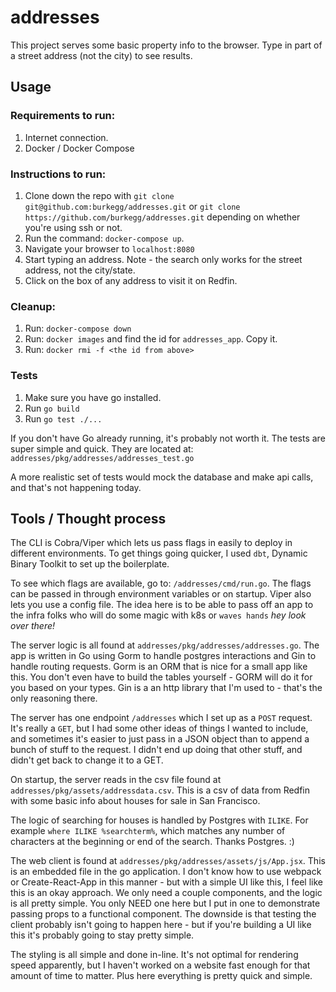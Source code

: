 # addresses

This project serves some basic property info to the browser.  Type in part of
a street address (not the city) to see results.


## Usage

### Requirements to run:
1. Internet connection.
1. Docker / Docker Compose

### Instructions to run:
1.  Clone down the repo with `git clone git@github.com:burkegg/addresses.git` or `git clone https://github.com/burkegg/addresses.git`
depending on whether you're using ssh or not.
1.  Run the command: `docker-compose up`.
1.  Navigate your browser to `localhost:8080`
1.  Start typing an address.  Note - the search only works for the street address, not the city/state.
1.  Click on the box of any address to visit it on Redfin.

### Cleanup:
1. Run:  `docker-compose down`
1. Run:  `docker images` and find the id for `addresses_app`.  Copy it.
1. Run:  `docker rmi -f <the id from above>`

### Tests
1. Make sure you have go installed.
1. Run `go build`
1. Run `go test ./...`

If you don't have Go already running, it's probably not worth it.  The tests are super simple and quick.  They are located at:
`addresses/pkg/addresses/addresses_test.go`

A more realistic set of tests would mock the database and make api calls, and that's not happening today.

## Tools / Thought process

The CLI is Cobra/Viper which lets us pass flags in easily to deploy in different
environments.  To get things going quicker, I used `dbt`, Dynamic Binary Toolkit
to set up the boilerplate.

To see which flags are available, go to:  `/addresses/cmd/run.go`.  The flags can be passed
in through environment variables or on startup.  Viper also lets you use a config file.  The idea
here is to be able to pass off an app to the infra folks who will do some magic with k8s or `waves hands` *hey look over there!*

The server logic is all found at `addresses/pkg/addresses/addresses.go`. The app is written in Go using Gorm to handle postgres interactions and Gin to handle
routing requests.  Gorm is an ORM that is nice for a small app like this.  You don't even have
to build the tables yourself - GORM will do it for you based on your types.  Gin is a an http library that
I'm used to - that's the only reasoning there.

The server has one endpoint `/addresses` which I set up as a `POST` request.
It's really a `GET`, but I had some other ideas of things I wanted to
include, and sometimes it's easier to just pass in a JSON object than to
append a bunch of stuff to the request.  I didn't end up doing that other stuff,
and didn't get back to change it to a GET.

On startup, the server reads in the csv file found at `addresses/pkg/assets/addressdata.csv`.  This is a csv of data from Redfin with some basic info about houses for sale in San Francisco.

The logic of searching for houses is handled by Postgres with `ILIKE`.  For example
`where ILIKE %searchterm%`, which matches any number of characters at the beginning or end of the search.  Thanks Postgres.  :)

The web client is found at `addresses/pkg/addresses/assets/js/App.jsx`.  This
is an embedded file in the go application.  I don't know how to use webpack or Create-React-App
in this manner - but with a simple UI like this, I feel like this is an okay approach.
We only need a couple components, and the logic is all pretty simple.  You only NEED one here
but I put in one to demonstrate passing props to a functional component.  The downside is that testing the
client probably isn't going to happen here - but if you're building a UI like this it's probably going to stay pretty simple.

The styling is all simple and done in-line.  It's not optimal for rendering speed apparently,
but I haven't worked on a website fast enough for that amount of time to matter.  Plus here everything
is pretty quick and simple.
